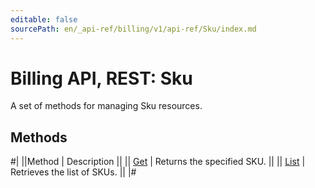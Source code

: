 ```yaml
---
editable: false
sourcePath: en/_api-ref/billing/v1/api-ref/Sku/index.md
---
```


# Billing API, REST: Sku

A set of methods for managing Sku resources.

## Methods

#|
||Method | Description ||
|| [Get](get.md) | Returns the specified SKU. ||
|| [List](list.md) | Retrieves the list of SKUs. ||
|#